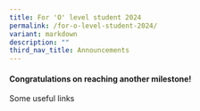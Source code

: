 ```yaml
---
title: For 'O' level student 2024
permalink: /for-o-level-student-2024/
variant: markdown
description: ""
third_nav_title: Announcements
---
```

<h4>Congratulations on reaching another milestone!</h4>
Some useful links